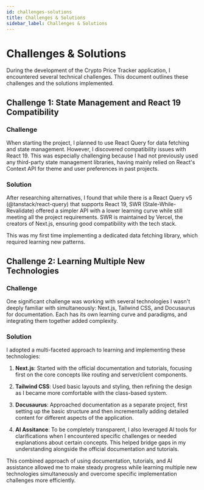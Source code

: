 ```yaml
---
id: challenges-solutions
title: Challenges & Solutions
sidebar_label: Challenges & Solutions
---
```


# Challenges & Solutions

During the development of the Crypto Price Tracker application, I encountered several technical challenges. This document outlines these challenges and the solutions implemented.

## Challenge 1: State Management and React 19 Compatibility

### Challenge

When starting the project, I planned to use React Query for data fetching and state management. However, I discovered compatibility issues with React 19. This was especially challenging because I had not previously used any third-party state management libraries, having mainly relied on React's Context API for theme and user preferences in past projects.

### Solution

After researching alternatives, I found that while there is a React Query v5 (@tanstack/react-query) that supports React 19, SWR (Stale-While-Revalidate) offered a simpler API with a lower learning curve while still meeting all the project requirements. SWR is maintained by Vercel, the creators of Next.js, ensuring good compatibility with the tech stack.

This was my first time implementing a dedicated data fetching library, which required learning new patterns.

## Challenge 2: Learning Multiple New Technologies

### Challenge

One significant challenge was working with several technologies I wasn't deeply familiar with simultaneously: Next.js, Tailwind CSS, and Docusaurus for documentation. Each has its own learning curve and paradigms, and integrating them together added complexity.

### Solution

I adopted a multi-faceted approach to learning and implementing these technologies:

1. **Next.js**: Started with the official documentation and tutorials, focusing first on the core concepts like routing and server/client components.

2. **Tailwind CSS**: Used basic layouts and styling, then refining the design as I became more comfortable with the class-based system.

3. **Docusaurus**: Approached documentation as a separate project, first setting up the basic structure and then incrementally adding detailed content for different aspects of the application.

4. **AI Assitance**: To be completely transparent, I also leveraged AI tools for clarifications when I encountered specific challenges or needed explanations about certain concepts. This helped bridge gaps in my understanding alongside the official documentation and tutorials.

This combined approach of using documentation, tutorials, and AI assistance allowed me to make steady progress while learning multiple new technologies simultaneously and overcome specific implementation challenges more efficiently.

